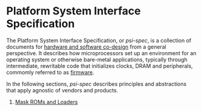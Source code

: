 # Platform System Interface Specification

The Platform System Interface Specification, or _psi-spec_, is
a collection of documents for [hardware and software co-design](
#) from a general perspective. It describes how microprocessors
set up an environment for an operating system or otherwise
bare-metal applications, typically through intermediate,
rewritable code that initializes clocks, DRAM and peripherals,
commomly referred to as [firmware](#).

In the following sections, _psi-spec_ describes principles and
abstractions that apply agnostic of vendors and products.

1. [Mask ROMs and Loaders](mask-roms-loaders.md)
